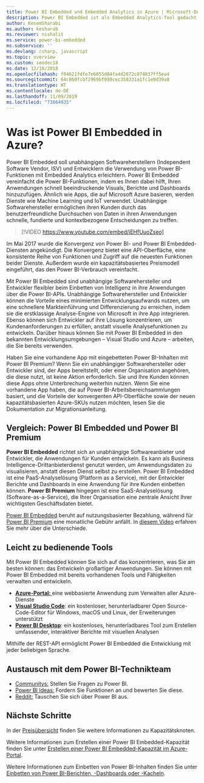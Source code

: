 ```yaml
---
title: Power BI Embedded und Embedded Analytics in Azure | Microsoft-Dokumentation
description: Power BI Embedded ist als Embedded Analytics-Tool gedacht und soll die Nutzung von Power BI-Funktionen für unabhängige Softwarehersteller und Entwickler vereinfachen und ihnen dabei helfen, ihren Anwendungen schnell beeindruckende Visuals, Berichte und Dashboards hinzuzufügen. In diesem Artikel erfahren Sie mehr über Embedded Analytics-Software, Embedded Analytics-Tools sowie eingebettete Business Intelligence-Tools bei der Verwendung von Power BI Embedded.
author: KesemSharabi
ms.author: kesharab
ms.reviewer: nishalit
ms.service: power-bi-embedded
ms.subservice: ''
ms.devlang: csharp, javascript
ms.topic: overview
ms.custom: seodec18
ms.date: 12/10/2018
ms.openlocfilehash: f04621fdfe7e6055d84fa4d2672c874837ff5ea4
ms.sourcegitcommit: 64c860fcbf2969bf089cec358331a1fc1e0d39a8
ms.translationtype: HT
ms.contentlocale: de-DE
ms.lasthandoff: 11/09/2019
ms.locfileid: "73864935"
---
```

# <a name="what-is-power-bi-embedded-in-azure"></a>Was ist Power BI Embedded in Azure?

Power BI Embedded soll unabhängigen Softwareherstellern (Independent Software Vendor, ISV) und Entwicklern die Verwendung von Power BI-Funktionen mit Embedded Analytics erleichtern. Power BI Embedded vereinfacht die Power BI-Funktionen, indem es Ihnen dabei hilft, Ihren Anwendungen schnell beeindruckende Visuals, Berichte und Dashboards hinzuzufügen. Ähnlich wie Apps, die auf Microsoft Azure basieren, werden Dienste wie Machine Learning und IoT verwendet. Unabhängige Softwarehersteller ermöglichen ihren Kunden durch das benutzerfreundliche Durchsuchen von Daten in ihren Anwendungen schnelle, fundierte und kontextbezogene Entscheidungen zu treffen.

> [!VIDEO https://www.youtube.com/embed/iEHfUuoZseo]

Im Mai 2017 wurde die Konvergenz von Power BI- und Power BI Embedded-Diensten angekündigt. Die Konvergenz bietet eine API-Oberfläche, eine konsistente Reihe von Funktionen und Zugriff auf die neuesten Funktionen beider Dienste. Außerdem wurde ein kapazitätsbasiertes Preismodell eingeführt, das den Power BI-Verbrauch vereinfacht.

Mit Power BI Embedded sind unabhängige Softwarehersteller und Entwickler flexibler beim Einbetten von Intelligenz in ihre Anwendungen über die Power BI-APIs. Unabhängige Softwarehersteller und Entwickler können die Vorteile eines minimierten Entwicklungsaufwands nutzen, um eine schnellere Markteinführung und Differenzierung zu erreichen, indem sie die erstklassige Analyse-Engine von Microsoft in ihre App integrieren. Ebenso können sich Entwickler auf ihre Lösung konzentrieren, um Kundenanforderungen zu erfüllen, anstatt visuelle Analysefunktionen zu entwickeln. Darüber hinaus können Sie mit Power BI Embedded in den bekannten Entwicklungsumgebungen – Visual Studio und Azure – arbeiten, die Sie bereits verwenden.

Haben Sie eine vorhandene App mit eingebetteten Power BI-Inhalten mit Power BI Premium? Wenn Sie ein unabhängiger Softwarehersteller oder Entwickler sind, der Apps bereitstellt, oder einer Organisation angehören, die diese nutzt, ist keine Aktion erforderlich. Sie und Ihre Kunden können diese Apps ohne Unterbrechung weiterhin nutzen. Wenn Sie eine vorhandene App haben, die auf Power BI-Arbeitsbereichsammlungen basiert, und die Vorteile der konvergenten API-Oberfläche sowie der neuen kapazitätsbasierten Azure-SKUs nutzen möchten, lesen Sie die Dokumentation zur Migrationsanleitung.

## <a name="comparing-power-bi-embedded-with-power-bi-premium"></a>Vergleich: Power BI Embedded und Power BI Premium

**Power BI Embedded** richtet sich an unabhängige Softwareanbieter und Entwickler, die Anwendungen für Kunden entwickeln. Es kann als Business Intelligence-Drittanbieterdienst genutzt werden, um Anwendungsdaten zu visualisieren, anstatt diesen Dienst selbst zu erstellen. Power BI Embedded ist eine PaaS-Analyselösung (Platform as a Service), mit der Entwickler Berichte und Dashboards in eine Anwendung für ihre Kunden einbetten können. **Power BI Premium** hingegen ist eine SaaS-Analyselösung (Software-as-a-Service), die Ihrer Organisation eine zentrale Ansicht Ihrer wichtigsten Geschäftsdaten bietet. 

[Power BI Embedded](https://azure.microsoft.com/pricing/details/power-bi-embedded/) beruht auf nutzungsbasierter Bezahlung, während für [Power BI Premium](https://powerbi.microsoft.com/calculator/) eine monatliche Gebühr anfällt. In [diesem Video](https://www.youtube.com/watch?v=0y2oJikC6Xc&t=0s&list=PLv2BtOtLblH1dQPV49Ni12olDcUoW-GEl&index=3) erfahren Sie mehr über die Unterschiede.

## <a name="easy-to-use-tools"></a>Leicht zu bedienende Tools

Mit Power BI Embedded können Sie sich auf das konzentrieren, was Sie am besten können: das Entwickeln großartiger Anwendungen. Sie können mit Power BI Embedded mit bereits vorhandenen Tools und Fähigkeiten verwalten und entwickeln.

* [**Azure-Portal:** ](https://portal.azure.com/) eine webbasierte Anwendung zum Verwalten aller Azure-Dienste
* [**Visual Studio Code**](https://code.visualstudio.com/docs): ein kostenloser, herunterladbarer Open Source-Code-Editor für Windows, macOS und Linux, der Erweiterungen unterstützt
* [**Power BI Desktop**](https://powerbi.microsoft.com/desktop/): ein kostenloses, herunterladbares Tool zum Erstellen umfassender, interaktiver Berichte mit visuellen Analysen

Mithilfe der REST-API ermöglicht Power BI Embedded die Entwicklung mit jeder beliebigen Sprache.

## <a name="engage-with-the-power-bi-engineering-team"></a>Austausch mit dem Power BI-Technikteam

* [Communitys:](https://community.powerbi.com/) Stellen Sie Fragen zu Power BI.
* [Power BI Ideas:](https://ideas.powerbi.com) Fordern Sie Funktionen an und bewerten Sie diese.
* [Reddit:](https://www.reddit.com/r/PowerBI/) Tauschen Sie sich über Power BI aus.

## <a name="next-steps"></a>Nächste Schritte

In der [Preisübersicht](https://azure.microsoft.com/pricing/details/power-bi-embedded/) finden Sie weitere Informationen zu Kapazitätsknoten.

Weitere Informationen zum Erstellen einer Power BI Embedded-Kapazität finden Sie unter [Erstellen einer Power BI Embedded-Kapazität im Azure-Portal](azure-pbie-create-capacity.md).

Weitere Informationen zum Einbetten von Power BI-Inhalten finden Sie unter [Einbetten von Power BI-Berichten, -Dashboards oder -Kacheln](https://powerbi.microsoft.com/documentation/powerbi-developer-embedding-content/).
